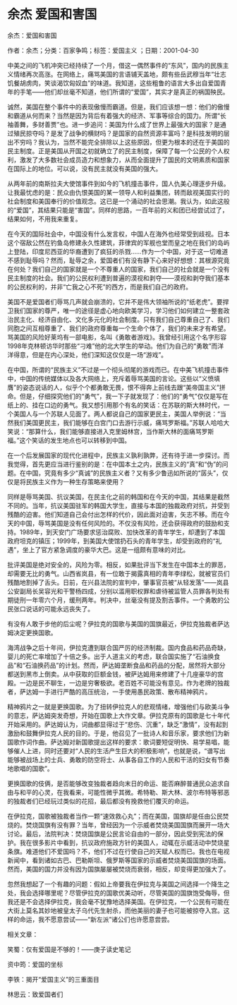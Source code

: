 # 余杰  爱国和害国  
  
余杰：爱国和害国  
作者：余杰；分类：百家争鸣；标签：爱国主义 ；日期：2001-04-30  
中美之间的飞机冲突已经持续了一个月，借这一偶然事件的“东风”，国内的民族主义情绪再次高涨。在网络上，痛骂美国的言语铺天盖地，颇有些岳武穆当年“壮志饥餐胡虏肉，笑谈渴饮匈奴血”的味道。我知道，这些粗鲁的语言大多出自爱国青年的手笔——他们却丝毫不知道，他们所谓的“爱国”，其实才是真正的祸国殃民。  
诚然，美国在整个事件中的表现傲慢而霸道。但是，我们应该想一想：他们的傲慢和霸道从何而来？当然是因为背后有着强大的经济、军事等综合的国力。所谓“长袖善舞，多财善贾”也。进一步追问：美国为什么成了世界上最强大的国家？是通过殖民掠夺吗？是发了战争的横财吗？是国家的自然资源丰富吗？是科技发明的层出不穷吗？我认为，当然不能完全排除以上这些原因，但更为根本的还在于美国的民主制度。正是美国从开国之初就确立了的民主制度，保障了每一个公民的个人权利，激发了大多数社会成员造力和想象力，从而全面提升了国民的文明素质和国家在国际上的地位。可以说，没有民主就没有美国的强大。  
从两年前的南斯拉夫大使馆事件到如今的飞机撞击事件，国人仇美心理逐步升级。让我最忧虑的是：民众由仇恨美国的某一领导人和利益集团，转而敌视美国实行的社会制度和美国奉行的价值观念。这已是一个涌动的社会思潮。我认为，如此这般的“爱国”，其结果只能是“害国”。同样的思路，一百年前的义和团已经尝试过了，结果如何，不用我来重复。  
在今天的国际社会中，中国没有什么发言权，中国人在海外也经常受到歧视。日本这个宿敌公然在钓鱼岛修建永久性建筑，菲律宾的军舰也堂而皇之地在我们的岛屿上登陆，印度尼西亚的华裔遭到了疯狂的杀戮……作为一个中国，对于这一切难道不感到耻辱吗？然而，耻辱之余，爱国者们有没有静下心来好好想想：其根源究竟在何处？我们自己的国家就是一个不尊重人的国家，我们自己的社会就是一个没有民主制度的社会。我们的公民权利遭到普遍的漠视和剥夺——漠视和剥夺我们基本的公民权利的，并非“亡我之心不死”的西方，而是我们自己的政府。  
美国不是爱国者们辱骂几声就会崩溃的，它并不是伟大领袖所说的“纸老虎”。要捍卫我们国家的尊严，唯一的途径是虚心地向欧美学习，学习他们如何建立一整套政治民主化、经济自由化、文化多元化的社会制度。只有我们自己尊重自己了、我们同胞之间互相尊重了、我们的政府尊重每一个生命个体了，我们的未来才有希望。骂美国的风险好莱坞有一部电影，名叫《勇敢者游戏》。我曾经引用这个名字形容1998年克林顿访华时那些“刁难”他的北大学生的举动。他们为自己的“勇敢”而洋洋得意，但是在内心深处，他们深知这仅仅是一场“游戏”。  
在中国，所谓的“民族主义”不过是一个彻头彻尾的游戏而已。在中美飞机撞击事件中，中国的传统媒体以及各大网络上，充斥着辱骂美国的言论。这些以“义愤填膺”的姿态说话的人，似乎个个都勇敢无畏，恨不得奔上前线去跟“美帝国主义”拼命。但是，仔细探究他们的“勇气”，我一下子就发现了：他们的“勇气”仅仅是写在纸上的、挂在口边的勇气。我又想引用那个有名的笑话：在苏联的斯大林时代，一个美国人与一个苏联人见面了。两人都说自己的国家更民主，美国人举例说：“当然我们美国更民主，我们能够在白宫门口去游行示威，痛骂罗斯福。”苏联人哈哈大笑说：“那算什么，我们能够直接进入克里姆林宫，当作斯大林的面痛骂罗斯福。”这个笑话的发生地点也可以转移到中国。  
在一个后发展国家的现代化进程中，民族主义孰利孰弊，还有待于进一步探讨。而我觉得，首先更应当进行鉴别的是：在中国本土之内，民族主义的“真”和“伪”的问题。在中国，究竟有多少“真诚”的民族主义者？又有多少鲁迅如所说的“孱头”，仅仅是将民族主义作为一种生存策略来使用？  
同样是辱骂美国、抗议美国，在民主化之前的韩国和在今天的中国，其结果是截然不同的。当年，抗议美国驻军的韩国大学生，直接与本国的独裁政府对抗，并受到残酷的迫害。他们知道自己会付出怎样的代价，因此面对迫害，矢志不移。而在今天的中国，辱骂美国是没有任何风险的。不仅没有风险，还会获得政府的鼓励和支持。1989年，到天安门广场要求惩治腐败、加快改革的青年学生，却遭到了本国政府坦克的镇压；1999年，到美国大使馆扔石头的青年学生，却受到政府的“礼遇”，坐上了官方紧急调度的豪华大巴。这是一组颇有意味的对比。  
批评美国是绝对安全的，风险为零。相反，如果批评当下发生在中国本土的罪恶，却需要无比的勇气。山西省岚县，有一位敢于揭露真相的青年李绿松，就被官员们残酷地割掉了舌头。日前，在兴县法院的宣判中，肇事官员被“从轻发落”——岚县公安副局长吴容光和干警杨四成，分别以滥用职权罪和虐待被监管人员罪各判处有期徒刑一年零六个月，缓刑两年。判决中，丝毫没有提及割舌事件。一个勇敢的公民张口说话的可能永远丧失了。  
有没有人敢于步他的后尘呢？伊拉克的国歌与美国的国旗最近，伊拉克独裁者萨达姆决定更换国歌。  
海湾战争之后十年间，伊拉克遭到联合国严厉的经济制裁。国内食品和药品奇缺，婴儿的死亡率增加了十倍之多。出于人道主义的考虑，联合国实施了“石油换食品”和“石油换药品”的计划。然而，萨达姆垄断食品和药品的分配，居然将大部分都送到黑市上倒卖。从中获取的巨额金钱，被萨达姆用来修建了十几座豪华的宫殿。一边是民不聊生，一边是穷奢极欲。老百姓不可能没有意见。作为老牌的独裁者，萨达姆一手进行严酷的高压统治，一手使用愚民政策、散布精神鸦片。  
精神鸦片之一就是更换国歌。为了扭转伊拉克人的悲观情绪，增强他们与欧美斗争的意志，萨达姆突发奇想，开始在国歌上大作文章。伊拉克原有的国歌是七十年代开始采用的。萨达姆认为，词曲都显得过于“悲伤、沉重”，缺乏“激情”，没有起到激励和鼓舞伊拉克人民的目的。于是，他召见了一批诗人和音乐家，要求他们为新国歌作词作曲。萨达姆对新国歌提出这样的要求：歌词要短促明快、易学易唱，能够催人上进，同时还要对“人民的生活产生巨大的积极影响”，也就是说，“谱写出能够被战场上的士兵、勇敢的防空将士、从事各自工作的人民和干活的妇女有节奏地歌唱的国歌”。  
更换国歌的伎俩，是否能够改变独裁者趋向末日的命运、能否麻醉普通民众追求自由与和平的心灵，在我看来，可能性微乎其微。希特勒、斯大林、波尔布特等邪恶的独裁者们已经玩过类似的花招，最后都没有挽救他们覆灭的命运。  
在伊拉克，国歌被独裁者当作一颗“速效救心丸”；而在美国，国旗却是任由公民焚烧的。焚烧国旗有没有罪？当年，曾经因为一个示威者焚烧美国国旗而展开一场大讨论。最后，法院判决：焚烧国旗是公民言论自由的一部分，因此受到宪法的保护。我在很多影片中看到，抗议政府施政方针的美国人，动辄在示威活动中焚烧星条旗。难道他们不爱国吗？不，他们不过在行使自己的天赋人权而已。我也在电视新闻中，看到诸如古巴、巴勒斯坦、俄罗斯等国家的示威者焚烧美国国旗的场面。然而，美国的国力并没有因为国旗屡屡被焚烧而衰弱，相反，却变得更加强大了。  
忽然我想起了一个有趣的问题：假如上帝要我在伊拉克与美国之间选择一个降生之处，我会选择哪里呢？尽管伊拉克的国歌优美动听，尽管美国的国旗饱受侮辱，但我还是不会选择伊拉克，我会毫不犹豫地选择美国。在伊拉克，一个公民有可能在大街上莫名其妙地被皇太子乌代先生射杀，而他美丽的妻子也可能被掠夺入宫。这样的命运，我不愿意尝试——“新左派”诸公们也许愿意尝尝。  
  
相关文章：  
笑蜀：仅有爱国是不够的！——庚子读史笔记  
资中筠：爱国的坐标  
李铁：揭开“爱国主义”的三重面目  
林思云：致爱国者们